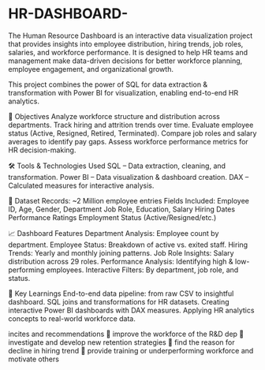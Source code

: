 # HR-DASHBOARD-
The Human Resource Dashboard is an interactive data visualization project that provides insights into employee distribution, hiring trends, job roles, salaries, and workforce performance. It is designed to help HR teams and management make data-driven decisions for better workforce planning, employee engagement, and organizational growth.

This project combines the power of SQL for data extraction & transformation with Power BI for visualization, enabling end-to-end HR analytics.

🎯 Objectives
Analyze workforce structure and distribution across departments.
Track hiring and attrition trends over time.
Evaluate employee status (Active, Resigned, Retired, Terminated).
Compare job roles and salary averages to identify pay gaps.
Assess workforce performance metrics for HR decision-making.

🛠️ Tools & Technologies Used
SQL – Data extraction, cleaning, and transformation.
Power BI – Data visualization & dashboard creation.
DAX – Calculated measures for interactive analysis.

📂 Dataset
Records: ~2 Million employee entries
Fields Included:
Employee ID, Age, Gender, Department
Job Role, Education, Salary
Hiring Dates
Performance Ratings
Employment Status (Active/Resigned/etc.)

📈 Dashboard Features
Department Analysis: Employee count by department.
Employee Status: Breakdown of active vs. exited staff.
Hiring Trends: Yearly and monthly joining patterns.
Job Role Insights: Salary distribution across 29 roles.
Performance Analysis: Identifying high & low-performing employees.
Interactive Filters: By department, job role, and status.

🚀 Key Learnings
End-to-end data pipeline: from raw CSV to insightful dashboard.
SQL joins and transformations for HR datasets.
Creating interactive Power BI dashboards with DAX measures.
Applying HR analytics concepts to real-world workforce data.


incites and recommendations
	improve the workforce of the R&D dep 
	investigate and develop new retention strategies
	find the reason for decline in hiring trend
	provide training or underperforming workforce and motivate others

